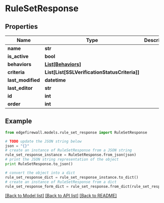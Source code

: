 # RuleSetResponse


## Properties
Name | Type | Description | Notes
------------ | ------------- | ------------- | -------------
**name** | **str** |  | [optional] 
**is_active** | **bool** |  | [optional] 
**behaviors** | [**List[Behaviors]**](Behaviors.md) |  | [optional] 
**criteria** | **List[List[SSLVerificationStatusCriteria]]** |  | [optional] 
**last_modified** | **datetime** |  | [optional] 
**last_editor** | **str** |  | [optional] 
**id** | **int** |  | [optional] 
**order** | **int** |  | [optional] 

## Example

```python
from edgefirewall.models.rule_set_response import RuleSetResponse

# TODO update the JSON string below
json = "{}"
# create an instance of RuleSetResponse from a JSON string
rule_set_response_instance = RuleSetResponse.from_json(json)
# print the JSON string representation of the object
print RuleSetResponse.to_json()

# convert the object into a dict
rule_set_response_dict = rule_set_response_instance.to_dict()
# create an instance of RuleSetResponse from a dict
rule_set_response_form_dict = rule_set_response.from_dict(rule_set_response_dict)
```
[[Back to Model list]](../README.md#documentation-for-models) [[Back to API list]](../README.md#documentation-for-api-endpoints) [[Back to README]](../README.md)


